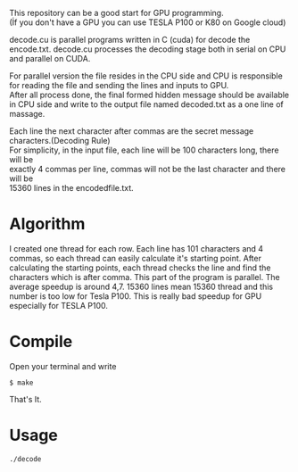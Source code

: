 This repository can be a good start for GPU programming.  
(İf you don't have a GPU you can use TESLA P100 or K80 on Google cloud)

decode.cu is parallel programs written in C (cuda) for decode the encode.txt. decode.cu processes	the decoding stage both in serial	on	CPU	and	parallel on CUDA. 

For	parallel	version	the	file	resides	in	the	CPU	side and	CPU	is	responsible	for	reading	the	file	and	sending the	lines	and	inputs	to	GPU.	
After	all	process	done,	the	final	formed	hidden	message	should	be	available	in	CPU	
side	and	write	to	the	output	file	named	decoded.txt	as	a	one	line	of	massage.  

Each	line	the	next	character	after	commas	are	the	secret	message	characters.(Decoding Rule)	
For	simplicity,	in	the	input	file,	each	line	will	be	100	characters	long,	there	will	be	
exactly	4	commas	per	line,	commas	will	not	be	the	last	character	and	there	will	be	
15360 lines	in	the	encodedfile.txt.

# Algorithm
I created one thread for each row. Each line has 101 characters and 4 commas, so
each thread can easily calculate it's starting point. After calculating the starting points, each
thread checks the line and find the characters which is after comma. This part of the
program is parallel. The average speedup is around 4,7. 15360 lines mean 15360 thread and this number is too low for Tesla P100. This is really bad speedup for GPU especially for TESLA P100.

# Compile 

Open your terminal and write 
```
$ make
```
That's It.

# Usage
```
./decode
```
